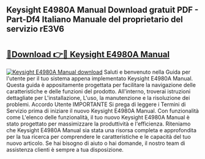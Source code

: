 ## Keysight E4980A Manual Download gratuit PDF - Part-Df4 Italiano Manuale del proprietario del servizio rE3V6

# <h2><a href="http://dfdnfg.blite.top/?on=Keysight+E4980A+Manual">🔗Download 👉🔴 Keysight E4980A Manual</a></h2>

[![Keysight E4980A Manual download](https://i.imgur.com/lujVjoI.png)](http://dfdnfg.blite.top/?on=Keysight+E4980A+Manual)
Saluti e benvenuto nella Guida per l'utente per il tuo sistema appena implementato Keysight E4980A Manual. Questa guida è appositamente progettata per facilitare la navigazione delle caratteristiche e delle funzioni del prodotto. All'interno, troverai istruzioni dettagliate per L'installazione, L'uso, la manutenzione e la risoluzione dei problemi. Accordo Utente IMPORTANTE Si prega di leggere i Termini di Servizio prima di iniziare il nuovo Keysight E4980A Manual. Con funzionalità come L'elenco delle funzionalità, il tuo nuovo Keysight E4980A Manual è stato progettato per massimizzare la produttività e l'efficienza. Riteniamo che Keysight E4980A Manual sia stata una risorsa completa e approfondita per la tua ricerca per comprendere le caratteristiche e le capacità del tuo nuovo articolo. Se hai bisogno di aiuto o hai domande, il nostro team di assistenza clienti è sempre a tua disposizione.
